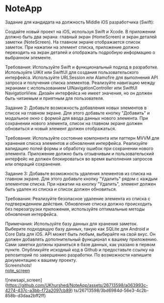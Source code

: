 # NoteApp
Задание для кандидата на должность Middle iOS разработчика (Swift):

Создайте новый проект на iOS, используя Swift и Xcode. В приложении должно быть два экрана: главный экран (HomeScreen) и экран деталей заметки (NoteScreen). На главном экране отображается список заметок. При нажатии на элемент списка, приложение должно переходить на экран деталей и отображать подробную информацию о выбранном элементе.

Требования:
Используйте Swift и функциональный подход в разработке.
Используйте UIKit или SwiftUI для создания пользовательского интерфейса.
Используйте URLSession или Alamofire для выполнения API запроса и получения списка элементов.
Реализуйте навигацию между экранами с использованием UINavigationController или SwiftUI NavigationView.
Дизайн интерфейса не имеет значения, но он должен быть читаемым и приятным для пользователя.

Задание 2:
Добавьте возможность добавления новых элементов в список на главном экране. Для этого добавьте кнопку "Добавить" и модальное окно с формой для ввода данных нового элемента. При сохранении нового элемента, список на главном экране должен обновиться и новый элемент должен отображаться.


Требования:
Используйте состояние компонента или паттерн MVVM для хранения списка элементов и обновления интерфейса.
Реализуйте валидацию полей формы и обработку ошибок при сохранении нового элемента.
Приложение должно быть отзывчивым и пользовательский интерфейс не должен блокироваться во время выполнения запросов или операций сохранения.

Задание 3:
Добавьте возможность удаления элементов из списка на главном экране. Для этого добавьте кнопку "Удалить" рядом с каждым элементом списка. При нажатии на кнопку "Удалить", элемент должен быть удален из списка и список должен обновиться.


Требования:
Реализуйте безопасное удаление элемента из списка с подтверждением действия.
Обновление списка должно происходить без перезагрузки приложения, используйте оптимальные методы обновления интерфейса.

Примечания:
Используйте базу данных для хранения заметок. Выберите подходящую базу данных, такую как SQLite для Android и Core Data для iOS.
API может быть любым, выбирайте на свой вкус. Он должен добавлять дополнительный функционал к вашему приложению. Сами заметки должны храниться в базе данных, как указано в первом пункте.
Опубликуйте исходный код в Github и предоставьте ссылку на репозиторий по завершению разработки.
По возможности напишите документацию к вашему проекту. <br />
Screenshots! <br /> [note_screen](https://github.com/UKhurshed/NoteApp/assets/26713598/93aeb6c7-3fcc-4c2d-8c38-6823cc099aa0) <br />

![newsapi_screen]
(https://github.com/UKhurshed/NoteApp/assets/26713598/a063993c-4274-437c-a3bb-f72a2097cb89)
ts/26713598/3bd6984d-56e3-4c2b-858b-d3daa2bff2ff)


